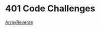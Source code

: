 # 401 Code Challenges

[ArrayReverse](code401challenges\src\main\java\code401challenges\ArrayReverse)


